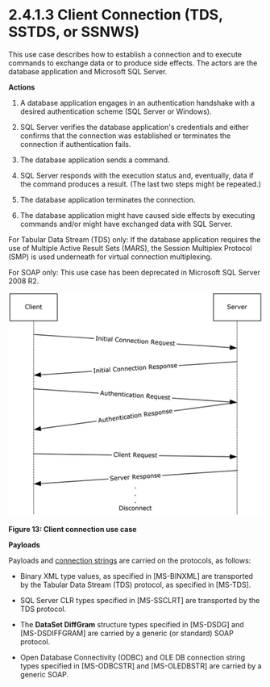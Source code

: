 <html dir="LTR" xmlns:mshelp="http://msdn.microsoft.com/mshelp" xmlns:ddue="http://ddue.schemas.microsoft.com/authoring/2003/5" xmlns:xlink="http://www.w3.org/1999/xlink" xmlns:tool="http://www.microsoft.com/tooltip">
    <head>
        <meta http-equiv="Content-Type" content="text/html; CHARSET=utf-8"></meta>
        <meta name="save" content="history"></meta>
        <title>2.4.1.3 Client Connection (TDS, SSTDS, or SSNWS)</title>
        <xml>
            <mshelp:toctitle title="2.4.1.3 Client Connection (TDS, SSTDS, or SSNWS)"></mshelp:toctitle>
            <mshelp:rltitle title="[MS-SSSO]: Client Connection (TDS, SSTDS, or SSNWS)"></mshelp:rltitle>
            <mshelp:keyword index="A" term="e1b6e2ab-e4da-4494-b24a-4c155361dd4b"></mshelp:keyword>
            <mshelp:attr name="DCSext.ContentType" value="open specification"></mshelp:attr>
            <mshelp:attr name="AssetID" value="e1b6e2ab-e4da-4494-b24a-4c155361dd4b"></mshelp:attr>
            <mshelp:attr name="TopicType" value="kbRef"></mshelp:attr>
            <mshelp:attr name="DCSext.Title" value="[MS-SSSO]: Client Connection (TDS, SSTDS, or SSNWS)" />
        </xml>
    </head>
    <body>
        <div id="header">
            <h1 class="heading">2.4.1.3 Client Connection (TDS, SSTDS, or SSNWS)</h1>
        </div>
        <div id="mainSection">
            <div id="mainBody">
                <div id="allHistory" class="saveHistory"></div>
                <div id="sectionSection0" class="section" name="collapseableSection">
                    

<p>This use case describes how to establish a connection and to
execute commands to exchange data or to produce side effects. The actors are
the database application and Microsoft SQL Server.</p>

<p><b>Actions</b></p>

<ol><li><p><span>    </span>A database
application engages in an authentication handshake with a desired
authentication scheme (SQL Server or Windows).</p>

</li><li><p><span>    </span>SQL Server
verifies the database application's credentials and either confirms that the
connection was established or terminates the connection if authentication
fails.</p>

</li><li><p><span>    </span>The database
application sends a command.</p>

</li><li><p><span>    </span>SQL Server
responds with the execution status and, eventually, data if the command
produces a result. (The last two steps might be repeated.)</p>

</li><li><p><span>    </span>The database
application terminates the connection.</p>

</li><li><p><span>    </span>The database
application might have caused side effects by executing commands and/or might have
exchanged data with SQL Server.</p>

</li></ol><p>For Tabular Data Stream (TDS) only: If the database
application requires the use of Multiple Active Result Sets (MARS), the Session
Multiplex Protocol (SMP) is used underneath for virtual connection
multiplexing.</p>

<p>For SOAP only: This use case has been deprecated in
Microsoft SQL Server 2008 R2.</p>

<p><img id="MS-SSSO_pictec6c2eb7-cc72-4059-ab22-61e7204f14a5.png" src="MS-SSSO_files/image012.png" alt="Client connection use case" title="Client connection use case"></p>

<p><b>Figure 13: Client connection use case</b></p>

<p><b>Payloads</b></p>

<p>Payloads and <a href="20049766-3c6e-4f20-a20e-64785e88f6f2.md#gt_03a9d0ca-2f10-4f3d-b910-052714a96f7d">connection strings</a> are
carried on the protocols, as follows:</p>

<ul><li><p><span><span> 
</span></span>Binary XML type values, as specified in <mshelp:link keywords="11ab6e8d-2472-44d1-a9e6-bddf000e12f6" tabindex="0">[MS-BINXML]</mshelp:link>
are transported by the Tabular Data Stream (TDS) protocol, as specified in <mshelp:link keywords="b46a581a-39de-4745-b076-ec4dbb7d13ec" tabindex="0">[MS-TDS]</mshelp:link>.</p>

</li><li><p><span><span> 
</span></span>SQL Server CLR types specified in <mshelp:link keywords="77460aa9-8c2f-4449-a65e-1d649ebd77fa" tabindex="0">[MS-SSCLRT]</mshelp:link>
are transported by the TDS protocol.</p>

</li><li><p><span><span> 
</span></span>The <b>DataSet DiffGram</b> structure types specified in <mshelp:link keywords="a0102bae-8980-4c2a-9edf-56f215b08308" tabindex="0">[MS-DSDG]</mshelp:link>
and <mshelp:link keywords="021e1033-8322-486d-a4de-56075686a09e" tabindex="0">[MS-DSDIFFGRAM]</mshelp:link>
are carried by a generic (or standard) SOAP protocol.</p>

</li><li><p><span><span> 
</span></span>Open Database Connectivity (ODBC) and OLE DB connection string
types specified in <mshelp:link keywords="13b4e848-b36c-4b11-acce-d6bf199d5391" tabindex="0">[MS-ODBCSTR]</mshelp:link>
and <mshelp:link keywords="774039da-09c1-4b24-b53b-8f9ae019830c" tabindex="0">[MS-OLEDBSTR]</mshelp:link>
are carried by a generic SOAP.</p>

</li></ul>
                </div>
            </div>
        </div>
    </body>
</html>